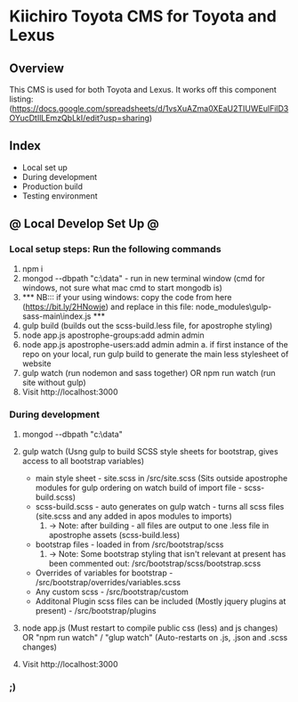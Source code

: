 # Kiichiro Toyota CMS for Toyota and Lexus

## Overview
This CMS is used for both Toyota and Lexus. It works off this component listing:
(https://docs.google.com/spreadsheets/d/1vsXuAZma0XEaU2TIUWEulFilD3OYucDtIlLEmzQbLkI/edit?usp=sharing)

## Index
* Local set up
* During development
* Production build
* Testing environment

## @ Local Develop Set Up @

### Local setup steps: Run the following commands

1. npm i
2. mongod --dbpath "c:\data" - run in new terminal window (cmd for windows, not sure what mac cmd to start mongodb is)
3. *** NB::: if your using windows: copy the code from here (https://bit.ly/2HNowje) and replace in this file: node_modules\gulp-sass-main\index.js ***
4. gulp build (builds out the scss-build.less file, for apostrophe styling)
5. node app.js apostrophe-groups:add admin admin
6. node app.js apostrophe-users:add admin admin
	a. if first instance of the repo on your local, run gulp build to generate the main less stylesheet of website
7. gulp watch (run nodemon and sass together) OR npm run watch (run site without gulp) 
8. Visit http://localhost:3000

### During development

1. mongod --dbpath "c:\data"
2. gulp watch (Usng gulp to build SCSS style sheets for bootstrap, gives access to all bootstrap variables)

	* main style sheet - site.scss in /src/site.scss (Sits outside apostrophe modules for gulp ordering on watch build of import file - scss-build.scss)
	* scss-build.scss - auto generates on gulp watch - turns all scss files (site.scss and any added in apos modules to imports)
		1. -> Note: after building - all files are output to one .less file in apostrophe assets (scss-build.less)
	* bootstrap files - loaded in from /src/bootstrap/scss
		1. -> Note: Some bootstrap styling that isn't relevant at present has been commented out: /src/bootstrap/scss/bootstrap.scss
	* Overrides of variables for bootstrap - /src/bootstrap/overrides/variables.scss
	* Any custom scss - /src/bootstrap/custom
	* Additonal Plugin scss files can be included (Mostly jquery plugins at present) - /src/bootstrap/plugins

3. node app.js (Must restart to compile public css (less) and js changes) OR "npm run watch" / "glup watch" (Auto-restarts on .js, .json and .scss changes)
4. Visit http://localhost:3000

### ;)
